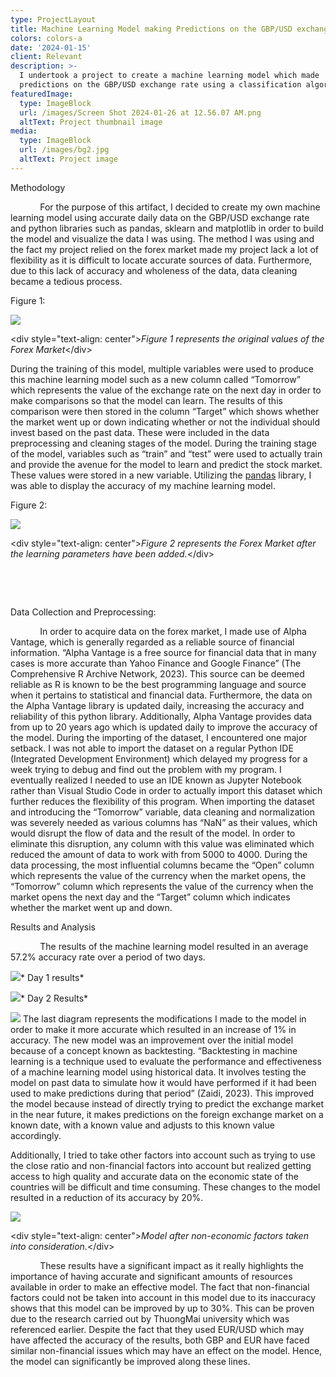 ```yaml
---
type: ProjectLayout
title: Machine Learning Model making Predictions on the GBP/USD exchange rate
colors: colors-a
date: '2024-01-15'
client: Relevant
description: >-
  I undertook a project to create a machine learning model which made
  predictions on the GBP/USD exchange rate using a classification algorithm.
featuredImage:
  type: ImageBlock
  url: /images/Screen Shot 2024-01-26 at 12.56.07 AM.png
  altText: Project thumbnail image
media:
  type: ImageBlock
  url: /images/bg2.jpg
  altText: Project image
---
```

Methodology

            For the purpose of this artifact, I decided to create my own machine learning model using accurate daily data on the GBP/USD exchange rate and python libraries such as pandas, sklearn and matplotlib in order to build the model and visualize the data I was using. The method I was using and the fact my project relied on the forex market made my project lack a lot of flexibility as it is difficult to locate accurate sources of data. Furthermore, due to this lack of accuracy and wholeness of the data, data cleaning became a tedious process. 

Figure 1:

![](blob:https://create.netlify.com/f7ee3903-6ac0-48ad-b688-e2682422c243)

\<div style="text-align: center">*Figure 1 represents the original values of the Forex Market*\</div>

During the training of this model, multiple variables were used to produce this machine learning model such as a new column called “Tomorrow” which represents the value of the exchange rate on the next day in order to make comparisons so that the model can learn. The results of this comparison were then stored in the column “Target” which shows whether the market went up or down indicating whether or not the individual should invest based on the past data. These were included in the data preprocessing and cleaning stages of the model. During the training stage of the model, variables such as “train” and “test” were used to actually train and provide the avenue for the model to learn and predict the stock market. These values were stored in a new variable. Utilizing the [pandas]() library, I was able to display the accuracy of my machine learning model.

Figure 2:

![](blob:https://create.netlify.com/5d508cfa-6896-4769-86ba-528298b92b3e)

\<div style="text-align: center">*Figure 2 represents the Forex Market after the learning parameters have been added.*\</div>

 

 

Data Collection and Preprocessing:

            In order to acquire data on the forex market, I made use of Alpha Vantage, which is generally regarded as a reliable source of financial information. “Alpha Vantage is a free source for financial data that in many cases is more accurate than Yahoo Finance and Google Finance” (The Comprehensive R Archive Network, 2023). This source can be deemed reliable as R is known to be the best programming language and source when it pertains to statistical and financial data. Furthermore, the data on the Alpha Vantage library is updated daily, increasing the accuracy and reliability of this python library. Additionally, Alpha Vantage provides data from up to 20 years ago which is updated daily to improve the accuracy of the model. During the importing of the dataset, I encountered one major setback. I was not able to import the dataset on a regular Python IDE (Integrated Development Environment) which delayed my progress for a week trying to debug and find out the problem with my program. I eventually realized I needed to use an IDE known as Jupyter Notebook rather than Visual Studio Code in order to actually import this dataset which further reduces the flexibility of this program. When importing the dataset and introducing the “Tomorrow” variable, data cleaning and normalization was severely needed as various columns has “NaN” as their values, which would disrupt the flow of data and the result of the model. In order to eliminate this disruption, any column with this value was eliminated which reduced the amount of data to work with from 5000 to 4000. During the data processing, the most influential columns became the “Open” column which represents the value of the currency when the market opens, the “Tomorrow” column which represents the value of the currency when the market opens the next day and the “Target” column which indicates whether the market went up and down.

Results and Analysis

            The results of the machine learning model resulted in an average 57.2% accuracy rate over a period of two days.

![](blob:https://create.netlify.com/bc024236-e9bf-4dd5-8b2c-27f782615892)*
Day 1 results*

![](blob:https://create.netlify.com/0211a629-e5aa-47df-94da-1efcb595a335)*
Day 2 Results*

![](blob:https://create.netlify.com/58c060ce-f011-4cfb-8abd-a05f2fbe9179)
The last diagram represents the modifications I made to the model in order to make it more accurate which resulted in an increase of 1% in accuracy. The new model was an improvement over the initial model because of a concept known as backtesting. “Backtesting in machine learning is a technique used to evaluate the performance and effectiveness of a machine learning model using historical data. It involves testing the model on past data to simulate how it would have performed if it had been used to make predictions during that period” (Zaidi, 2023). This improved the model because instead of directly trying to predict the exchange market in the near future, it makes predictions on the foreign exchange market on a known date, with a known value and adjusts to this known value accordingly.

Additionally, I tried to take other factors into account such as trying to use the close ratio and non-financial factors into account but realized getting access to high quality and accurate data on the economic state of the countries will be difficult and time consuming. These changes to the model resulted in a reduction of its accuracy by 20%.

![](blob:https://create.netlify.com/e4dec102-5bb0-4462-b504-76a248a7485a)

\<div style="text-align: center">*Model after non-economic factors taken into consideration.*\</div>

            These results have a significant impact as it really highlights the importance of having accurate and significant amounts of resources available in order to make an effective model. The fact that non-financial factors could not be taken into account in this model due to its inaccuracy shows that this model can be improved by up to 30%. This can be proven due to the research carried out by ThuongMai university which was referenced earlier. Despite the fact that they used EUR/USD which may have affected the accuracy of the results, both GBP and EUR have faced similar non-financial issues which may have an effect on the model. Hence, the model can significantly be improved along these lines.
